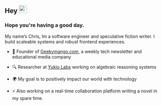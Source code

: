## Hey <img src="https://media.tenor.com/e3GqicbfhMYAAAAi/get-greeting-get-greetings.gif" width="25px">

### Hope you're having a good day.

My name’s Chris, Im a software engineer and speculative fiction writer.
I build scaleable systems and robust frontend experiences.

- 🥭 Founder of [Geekymango.com](http://Geekymango.com), a weekly tech newsletter and educational media company
- 🔍 Researcher at [Yukio Labs](http://yukiolabs.com) working on algebraic reasoning systems
- 🌍 My goal is to positively impact our world with technology

- ⚡ Also working on a real-time collaboration platform writing a novel in my spare time.


